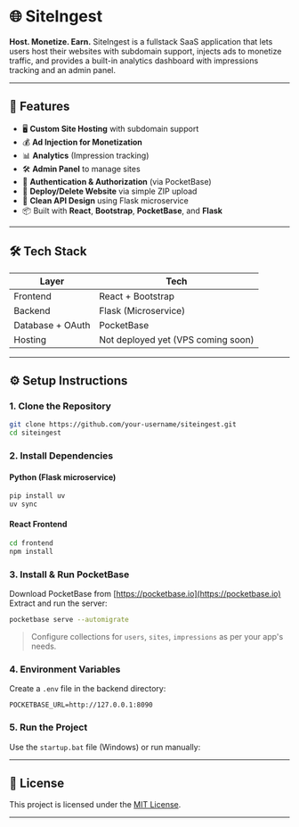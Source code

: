 # 🌐 SiteIngest

**Host. Monetize. Earn.**
SiteIngest is a fullstack SaaS application that lets users host their websites with subdomain support, injects ads to monetize traffic, and provides a built-in analytics dashboard with impressions tracking and an admin panel.

---

## 🚀 Features

* 🖥️ **Custom Site Hosting** with subdomain support
* 💰 **Ad Injection for Monetization**
* 📊 **Analytics** (Impression tracking)
* 🛠️ **Admin Panel** to manage sites
* 🔐 **Authentication & Authorization** (via PocketBase)
* 🧹 **Deploy/Delete Website** via simple ZIP upload
* 🧾 **Clean API Design** using Flask microservice
* 📦 Built with **React**, **Bootstrap**, **PocketBase**, and **Flask**

---

## 🛠 Tech Stack

| Layer    | Tech                               |
| -------- | ---------------------------------- |
| Frontend | React + Bootstrap                  |
| Backend  | Flask (Microservice)               |
| Database + OAuth | PocketBase                         |
| Hosting  | Not deployed yet (VPS coming soon) |

---


## ⚙️ Setup Instructions

### 1. Clone the Repository

```bash
git clone https://github.com/your-username/siteingest.git
cd siteingest
```

### 2. Install Dependencies

#### Python (Flask microservice)

```bash
pip install uv
uv sync
```

#### React Frontend

```bash
cd frontend
npm install
```

### 3. Install & Run PocketBase

Download PocketBase from [https://pocketbase.io](https://pocketbase.io)
Extract and run the server:

```bash
pocketbase serve --automigrate
```

> Configure collections for `users`, `sites`, `impressions` as per your app's needs.

### 4. Environment Variables

Create a `.env` file in the backend directory:

```env
POCKETBASE_URL=http://127.0.0.1:8090
```

### 5. Run the Project

Use the `startup.bat` file (Windows) or run manually:

---

## 📄 License

This project is licensed under the [MIT License](LICENSE).

---

